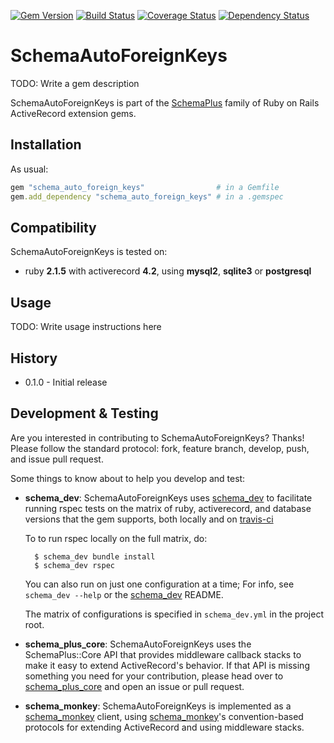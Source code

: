 [![Gem Version](https://badge.fury.io/rb/schema_auto_foreign_keys.svg)](http://badge.fury.io/rb/schema_auto_foreign_keys)
[![Build Status](https://secure.travis-ci.org/SchemaPlus/schema_auto_foreign_keys.svg)](http://travis-ci.org/SchemaPlus/schema_auto_foreign_keys)
[![Coverage Status](https://img.shields.io/coveralls/SchemaPlus/schema_auto_foreign_keys.svg)](https://coveralls.io/r/SchemaPlus/schema_auto_foreign_keys)
[![Dependency Status](https://gemnasium.com/lomba/schema_auto_foreign_keys.svg)](https://gemnasium.com/SchemaPlus/schema_auto_foreign_keys)

# SchemaAutoForeignKeys

TODO: Write a gem description

SchemaAutoForeignKeys is part of the [SchemaPlus](https://github.com/SchemaPlus/) family of Ruby on Rails ActiveRecord extension gems.

## Installation

<!-- SCHEMA_DEV: TEMPLATE INSTALLATION - begin -->
<!-- These lines are auto-inserted from a schema_dev template -->
As usual:

```ruby
gem "schema_auto_foreign_keys"                # in a Gemfile
gem.add_dependency "schema_auto_foreign_keys" # in a .gemspec
```

<!-- SCHEMA_DEV: TEMPLATE INSTALLATION - end -->

## Compatibility

SchemaAutoForeignKeys is tested on:

<!-- SCHEMA_DEV: MATRIX - begin -->
<!-- These lines are auto-generated by schema_dev based on schema_dev.yml -->
* ruby **2.1.5** with activerecord **4.2**, using **mysql2**, **sqlite3** or **postgresql**

<!-- SCHEMA_DEV: MATRIX - end -->

## Usage

TODO: Write usage instructions here

## History

* 0.1.0 - Initial release

## Development & Testing

Are you interested in contributing to SchemaAutoForeignKeys?  Thanks!  Please follow
the standard protocol: fork, feature branch, develop, push, and issue pull
request.

Some things to know about to help you develop and test:

<!-- SCHEMA_DEV: TEMPLATE USES SCHEMA_DEV - begin -->
<!-- These lines are auto-inserted from a schema_dev template -->
* **schema_dev**:  SchemaAutoForeignKeys uses [schema_dev](https://github.com/SchemaPlus/schema_dev) to
  facilitate running rspec tests on the matrix of ruby, activerecord, and database
  versions that the gem supports, both locally and on
  [travis-ci](http://travis-ci.org/SchemaPlus/schema_auto_foreign_keys)

  To to run rspec locally on the full matrix, do:

        $ schema_dev bundle install
        $ schema_dev rspec

  You can also run on just one configuration at a time;  For info, see `schema_dev --help` or the [schema_dev](https://github.com/SchemaPlus/schema_dev) README.

  The matrix of configurations is specified in `schema_dev.yml` in
  the project root.


<!-- SCHEMA_DEV: TEMPLATE USES SCHEMA_DEV - end -->

<!-- SCHEMA_DEV: TEMPLATE USES SCHEMA_PLUS_CORE - begin -->
<!-- These lines are auto-inserted from a schema_dev template -->
* **schema_plus_core**: SchemaAutoForeignKeys uses the SchemaPlus::Core API that
  provides middleware callback stacks to make it easy to extend
  ActiveRecord's behavior.  If that API is missing something you need for
  your contribution, please head over to
  [schema_plus_core](https://github.com/SchemaPlus/schema_plus_core) and open
  an issue or pull request.

<!-- SCHEMA_DEV: TEMPLATE USES SCHEMA_PLUS_CORE - end -->

<!-- SCHEMA_DEV: TEMPLATE USES SCHEMA_MONKEY - begin -->
<!-- These lines are auto-inserted from a schema_dev template -->
* **schema_monkey**: SchemaAutoForeignKeys is implemented as a
  [schema_monkey](https://github.com/SchemaPlus/schema_monkey) client,
  using [schema_monkey](https://github.com/SchemaPlus/schema_monkey)'s
  convention-based protocols for extending ActiveRecord and using middleware stacks.

<!-- SCHEMA_DEV: TEMPLATE USES SCHEMA_MONKEY - end -->
